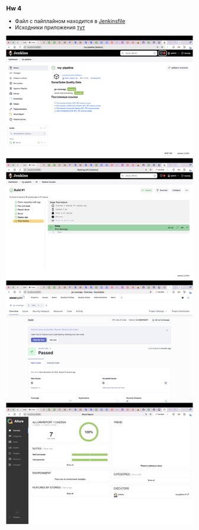### Hw 4

- Файл с пайплайном находится в [Jenkinsfile](jenkins/Jenkinsfile)
- Исходники приложения [тут](https://github.com/obvallata/hw-pdris/tree/hw4-dev)

![general.png](img%2Fgeneral.png)
![pipeline.png](img%2Fpipeline.png)
![sonar.png](img%2Fsonar.png)
![allure.png](img%2Fallure.png)